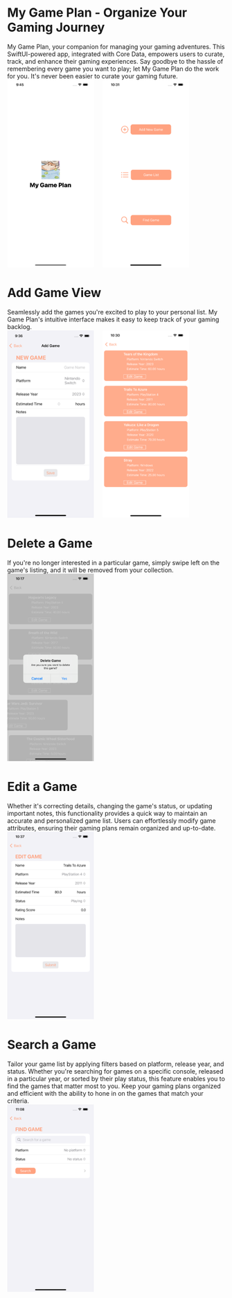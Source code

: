 # My Game Plan - Organize Your Gaming Journey
My Game Plan, your companion for managing your gaming adventures. This SwiftUI-powered app, integrated with Core Data, empowers users to curate, track, and enhance their gaming experiences. Say goodbye to the hassle of remembering every game you want to play; let My Game Plan do the work for you. It's never been easier to curate your gaming future.<br />
<kbd><img src="./AppPhotos/StartView.png" alt="Alt Text" width="200"/></kbd>&nbsp;&nbsp;&nbsp;&nbsp;
<kbd><img src="./AppPhotos/NavigationView.png" alt="Alt Text" width="200"/></kbd>
# Add Game View
Seamlessly add the games you're excited to play to your personal list. My Game Plan's intuitive interface makes it easy to keep track of your gaming backlog.<br />
<kbd><img src="./AppPhotos/AddGameView.png" alt="Alt Text" width="200"/></kbd>&nbsp;&nbsp;&nbsp;&nbsp;
<kbd><img src="./AppPhotos/GameListView.png" alt="Alt Text" width="200"/></kbd>
# Delete a Game
If you're no longer interested in a particular game, simply swipe left on the game's listing, and it will be removed from your collection. <br />
<kbd><img src="./AppPhotos/DeleteGame.png" alt="Alt Text" width="200"/></kbd>
# Edit a Game
Whether it's correcting details, changing the game's status, or updating important notes, this functionality provides a quick way to maintain an accurate and personalized game list. Users can effortlessly modify game attributes, ensuring their gaming plans remain organized and up-to-date.<br />
<kbd><img src="./AppPhotos/EditGameView.png" alt="Alt Text" width="200"/></kbd>
# Search a Game
Tailor your game list by applying filters based on platform, release year, and status. Whether you're searching for games on a specific console, released in a particular year, or sorted by their play status, this feature enables you to find the games that matter most to you. Keep your gaming plans organized and efficient with the ability to hone in on the games that match your criteria.<br />
<kbd><img src="./AppPhotos/GameFilterView.png" alt="Alt Text" width="200"/></kbd>